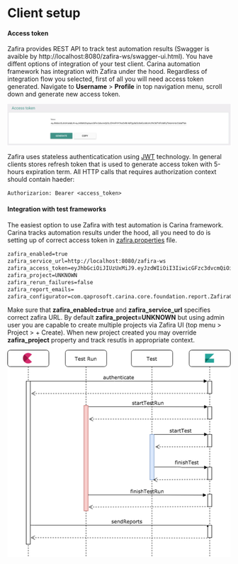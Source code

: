 # Client setup 

#### Access token
Zafira provides REST API to track test automation results (Swagger is avaible by http://localhost:8080/zafira-ws/swagger-ui.html). You have diffent options of integration of your test client. Carina automation framework has integration with Zafira under the hood. Regardless of integration flow you selected, first of all you will need access token generated. Navigate to **Username** > **Profile** in top navigation menu, scroll down and generate new access token.

<p align="center">
  <img src="../img/access_token.png">
</p>

Zafira uses stateless authenticatication using [JWT](https://en.wikipedia.org/wiki/JSON_Web_Token) technology. In general clients stores refresh token that is used to generate access token with 5-hours expiration term. All HTTP calls that requires authorization context should contain haeder:
```
Authorizarion: Bearer <access_token>
```

#### Integration with test frameworks
The easiest option to use Zafira with test automation is Carina framework. Carina tracks automation results under the hood, all you need to do is setting up of correct access token in [zafira.properties](https://github.com/qaprosoft/carina-demo/blob/master/src/main/resources/zafira.properties) file.
```
zafira_enabled=true
zafira_service_url=http://localhost:8080/zafira-ws
zafira_access_token=eyJhbGciOiJIUzUxMiJ9.eyJzdWIiOiI3IiwicGFzc3dvcmQiOiJiMDdSaG5pZVk2NTlncU04VEFrOWtkK2F4ZXE3U...
zafira_project=UNKNOWN
zafira_rerun_failures=false
zafira_report_emails=
zafira_configurator=com.qaprosoft.carina.core.foundation.report.ZafiraConfigurator
```
Make sure that **zafira_enabled=true** and **zafira_service_url** specifies correct zafira URL. By default **zafira_project=UNKNOWN** but using admin user you are capable to create multiple projects via Zafira UI (top menu > Project > + Create). When new project created you may override **zafira_project** property and track resutls in appropriate context.

<p align="center">
  <img src="../img/flow_diagram.png">
</p>
